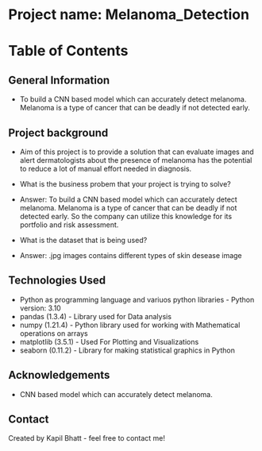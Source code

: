# Project name: Melanoma_Detection

# Table of Contents

## General Information
- To build a CNN based model which can accurately detect melanoma. Melanoma is a type of cancer that can be deadly if not detected early.

## Project background
- Aim of this project is to provide a solution that can evaluate images and alert dermatologists about the presence of melanoma has the potential to reduce a lot of manual effort needed in diagnosis.

- What is the business probem that your project is trying to solve?
- Answer: To build a CNN based model which can accurately detect melanoma. Melanoma is a type of cancer that can be deadly if not detected early.
  So the company can utilize this knowledge for its portfolio and risk assessment.

- What is the dataset that is being used?
- Answer: .jpg images contains different types of skin desease image

## Technologies Used
- Python as programming language and variuos python libraries - Python version: 3.10
- pandas (1.3.4) - Library used for Data analysis
- numpy (1.21.4) - Python library used for working with Mathematical operations on arrays
- matplotlib (3.5.1) - Used For Plotting and Visualizations 
- seaborn (0.11.2) - Library for making statistical graphics in Python

## Acknowledgements
- CNN based model which can accurately detect melanoma.

## Contact
Created by Kapil Bhatt - feel free to contact me!
